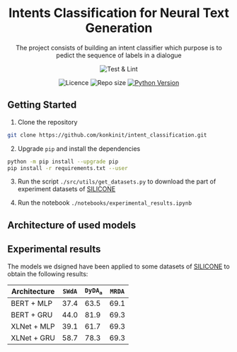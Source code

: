 <h1 align="center">
    Intents Classification for Neural Text Generation 
    <br/>
</h1>

<p align="center">The project consists of building an intent classifier which purpose is to pedict the sequence of labels 
in a dialogue <br/> </p>

<p align="center">
    <img alt="Test & Lint" src="https://img.shields.io/github/actions/workflow/status/konkinit/intent_classification/test_lint.yaml?label=Lint%20and%20TEST&style=for-the-badge">
</p>

<p align="center">
    <img alt="Licence" src="https://img.shields.io/bower/l/MI?style=for-the-badge"> <img alt="Repo size" src="https://img.shields.io/github/repo-size/konkinit/intent_classification?style=for-the-badge"> <a href="https://www.python.org/downloads/release/python-3100/" 
target="_blank"><img src="https://img.shields.io/badge/python-3.10-blue.svg?style=for-the-badge" alt="Python Version" /></a>
</p>

## Getting Started

1. Clone the repository
```bash
git clone https://github.com/konkinit/intent_classification.git
```

2. Upgrade `pip` and install the dependencies
```bash
python -m pip install --upgrade pip
pip install -r requirements.txt --user
```

3. Run the script `./src/utils/get_datasets.py` to download the part of experiment datasets of [SILICONE](https://huggingface.co/datasets/silicone)

4. Run the notebook `./notebooks/experimental_results.ipynb`


## Architecture of used models



## Experimental results

The models we dsigned have been applied to some datasets of [SILICONE](https://huggingface.co/datasets/silicone)
to obtain the following results:

|  Architecture  | $\mathtt{SWdA}$ | $\mathtt{DyDA_a}$ | $\mathtt{MRDA}$ |
| --------  | ------------------- | --------------------- | --------------------- |
| BERT + MLP | 37.4 | 63.5                   | 69.1 |
| BERT + GRU      | 44.0  |  81.9              |  69.3 |
|  XLNet + MLP | 39.1 | 61.7                   |  69.3 |
| XLNet + GRU      | 58.7 | 78.3             | 69.3 |


